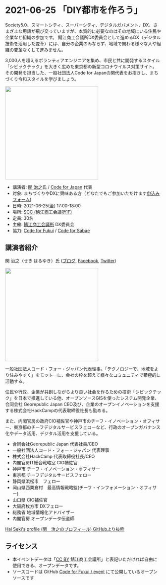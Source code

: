 # 2021-06-25 「DIY都市を作ろう」

Society5.0、スマートシティ、スーパーシティ、デジタルガバメント、DX、さまざまな用語が飛び交っていますが、本質的に必要なのはその地域にいる住民や企業など組織の参加です。
鯖江商工会議所DX委員会として進めるDX（デジタル技術を活用した変革）には、自分の企業のみならず、地域で関わる様々な人や組織の変革なくして進みません。

3,000人を超えるボランティアエンジニアを集め、市民と共に開発するスタイル「シビックテック」を大きく広めた東京都の新型コロナウイルス対策サイト。
その開発を担当した、一般社団法人Code for Japanの関代表をお招きし、まちづくり令和スタイルを学びましょう。

<img src="https://raw.githubusercontent.com/halsk/profile/master/images/profile_image3.jpg" height="300">

- 講演者: [関 治之](https://github.com/halsk/profile)氏 / [Code for Japan](https://www.code4japan.org/) 代表
- 対象: まちづくりやDXに興味ある方（どなたでもご参加いただけます[申込みフォーム](https://docs.google.com/forms/d/e/1FAIpQLSebIVdZRb_uhwPlBCq7ICpHsL59RrnmFgcq1tsRlMXXaeN_pA/viewform))
- 日時: 2021-06-25(金) 17:00-18:00
- 場所: [SCC (鯖江商工会議所1F)](https://www.google.com/maps/search/%E9%AF%96%E6%B1%9F%E5%95%86%E5%B7%A5%E4%BC%9A%E8%AD%B0%E6%89%80/@35.9469562,136.1832057,20.05z)
- 定員: 30名
- 主催: [鯖江商工会議所](http://www.sabaecci.or.jp/) DX委員会
- 協力: [Code for Fukui](https://code4fukui.github.io) / [Code for Sabae](https://c4.sabae.cc)

## 講演者紹介

関 治之（せき はるゆき）氏 ([ブログ](https://note.com/hal_sk), [Facebook](https://www.facebook.com/halsk), [Twitter](https://twitter.com/hal_sk))

<img src="https://raw.githubusercontent.com/halsk/profile/master/images/profile_image.jpg" height="300">

一般社団法人コード・フォー・ジャパン代表理事。「テクノロジーで、地域をより住みやすく」をモットーに、会社の枠を超えて様々なコミュニティで積極的に活動する。

住民や行政、企業が共創しながらより良い社会を作るための技術「シビックテック」を日本で推進している他、オープンソースGISを使ったシステム開発企業、合同会社 Georepublic Japan CEO及び、企業のオープンイノベーションを支援する株式会社HackCampの代表取締役社長も勤める。

また、内閣官房の政府CIO補佐官や神戸市のチーフ・イノベーション・オフィサー、東京都のチーフデジタルサービスフェローなど、行政のオープンガバナンス化やデータ活用、デジタル活用を支援している。

- 合同会社Georepublic Japan 代表社員/CEO
- 一般社団法人コード・フォー・ジャパン 代表理事
- 株式会社HackCamp 代表取締役社長/CEO
- 内閣官房IT総合戦略室 CIO補佐官
- 神戸市 チーフ・イノベーション・オフィサー
- 東京都 チーフデジタルサービスフェロー
- 静岡県浜松市　フェロー
- 岡山県西粟倉村　最高情報戦略監(チーフ・インフォメーション・オフィサー)
- 山口県 CIO補佐官
- 大阪府枚方市 DXフェロー
- 総務省 地域情報化アドバイザー
- 内閣官房 オープンデータ伝道師

[Hal Seki's profile (関　治之のプロフィール) GitHubより抜粋](https://github.com/halsk/profile)

## ライセンス

- 本イベントデータは「[CC BY](https://creativecommons.org/licenses/by/4.0/deed.ja) 鯖江商工会議所」と表記いただければ自由に使用できる、オープンデータです。
- ソースコードは GitHub [Code for Fukui / event](https://github.com/code4fukui/event/) にて公開しているオープンソースです

